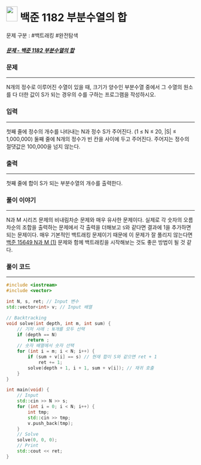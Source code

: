 
# <img src="https://d2gd6pc034wcta.cloudfront.net/tier/9.svg" width="30" height="40"> 백준 1182 부분수열의 합

문제 구분 : #백트래킹 #완전탐색 
##### [문제 - 백준 1182 부분수열의 합](https://www.acmicpc.net/problem/1182)

### 문제
<hr>

N개의 정수로 이루어진 수열이 있을 때, 크기가 양수인 부분수열 중에서 그 수열의 원소를 다 더한 값이 S가 되는 경우의 수를 구하는 프로그램을 작성하시오.
### 입력
<hr>

첫째 줄에 정수의 개수를 나타내는 N과 정수 S가 주어진다. (1 ≤ N ≤ 20, |S| ≤ 1,000,000) 둘째 줄에 N개의 정수가 빈 칸을 사이에 두고 주어진다. 주어지는 정수의 절댓값은 100,000을 넘지 않는다.
### 출력
<hr>

첫째 줄에 합이 S가 되는 부분수열의 개수를 출력한다.
### 풀이 이야기
<hr>

N과 M 시리즈 문제의 비내림차순 문제와 매우 유사한 문제이다. 실제로 각 숫자의 오름차순의 조합을 출력하는 문제에서 각 출력을 더해보고 `S`와 같다면 결과에 1을 추가하면 되는 문제이다. 매우 기본적인 백트래킹 문제이기 때문에 이 문제가 잘 풀리지 않는다면 [백준 15649 N과 M (1)](./15649.md) 문제와 함께 백트래킹을 시작해보는 것도 좋은 방법이 될 것 같다.
### 풀이 코드
<hr>

``` c++
#include <iostream>
#include <vector>

int N, s, ret; // Input 변수
std::vector<int> v; // Input 배열

// Backtracking
void solve(int depth, int m, int sum) {
	// 기저 사례 : N개를 모두 선택
	if (depth == N)
		return ;
	// 숫자 배열에서 숫자 선택
	for (int i = m; i < N; i++) {
		if (sum + v[i] == s) // 현재 합이 S와 같으면 ret + 1
			ret += 1;
		solve(depth + 1, i + 1, sum + v[i]); // 재귀 호출
	}
}

int main(void) {
	// Input
	std::cin >> N >> s;
	for (int i = 0; i < N; i++) {
		int tmp;
		std::cin >> tmp;
		v.push_back(tmp);
	}
	// Solve
	solve(0, 0, 0);
	// Print
	std::cout << ret;
}
```


